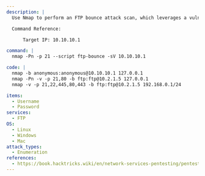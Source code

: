 ```yaml
---
description: |
  Use Nmap to perform an FTP bounce attack scan, which leverages a vulnerable FTP server to scan other hosts or ports indirectly. The provided commands demonstrate how to use the `-b` option in Nmap to specify FTP credentials and a target, allowing you to enumerate open ports on remote systems via the FTP server. This technique is useful for bypassing network restrictions and identifying accessible services through the FTP bounce vulnerability.

  Command Reference:

      Target IP: 10.10.10.1

command: |
  nmap -Pn -p 21 --script ftp-bounce -sV 10.10.10.1

code: |
  nmap -b anonymous:anonymous@10.10.10.1 127.0.0.1
  nmap -Pn -v -p 21,80 -b ftp:ftp@10.2.1.5 127.0.0.1
  nmap -v -p 21,22,445,80,443 -b ftp:ftp@10.2.1.5 192.168.0.1/24

items:
  - Username
  - Password
services:
  - FTP
OS:
  - Linux
  - Windows
  - Mac
attack_types:
  - Enumeration
references:
  - https://book.hacktricks.wiki/en/network-services-pentesting/pentesting-ftp/index.html
---
```

